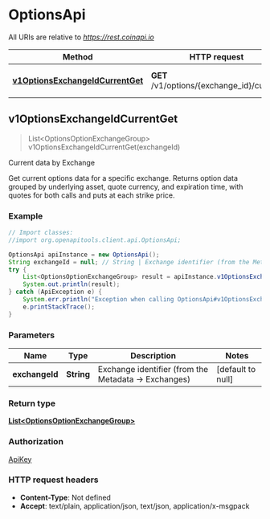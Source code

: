 # OptionsApi

All URIs are relative to *https://rest.coinapi.io*

Method | HTTP request | Description
------------- | ------------- | -------------
[**v1OptionsExchangeIdCurrentGet**](OptionsApi.md#v1OptionsExchangeIdCurrentGet) | **GET** /v1/options/{exchange_id}/current | Current data by Exchange



## v1OptionsExchangeIdCurrentGet

> List&lt;OptionsOptionExchangeGroup&gt; v1OptionsExchangeIdCurrentGet(exchangeId)

Current data by Exchange

Get current options data for a specific exchange.    Returns option data grouped by underlying asset, quote currency, and expiration time,  with quotes for both calls and puts at each strike price.

### Example

```java
// Import classes:
//import org.openapitools.client.api.OptionsApi;

OptionsApi apiInstance = new OptionsApi();
String exchangeId = null; // String | Exchange identifier (from the Metadata -> Exchanges)
try {
    List<OptionsOptionExchangeGroup> result = apiInstance.v1OptionsExchangeIdCurrentGet(exchangeId);
    System.out.println(result);
} catch (ApiException e) {
    System.err.println("Exception when calling OptionsApi#v1OptionsExchangeIdCurrentGet");
    e.printStackTrace();
}
```

### Parameters


Name | Type | Description  | Notes
------------- | ------------- | ------------- | -------------
 **exchangeId** | **String**| Exchange identifier (from the Metadata -&gt; Exchanges) | [default to null]

### Return type

[**List&lt;OptionsOptionExchangeGroup&gt;**](OptionsOptionExchangeGroup.md)

### Authorization

[ApiKey](../README.md#ApiKey)

### HTTP request headers

- **Content-Type**: Not defined
- **Accept**: text/plain, application/json, text/json, application/x-msgpack

